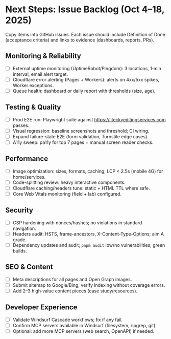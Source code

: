 # Next Steps: Issue Backlog (Oct 4–18, 2025)

Copy items into GitHub issues. Each issue should include Definition of Done (acceptance criteria) and links to evidence (dashboards, reports, PRs).

## Monitoring & Reliability
- [ ] External uptime monitoring (UptimeRobot/Pingdom): 3 locations, 1‑min interval, email alert target.
- [ ] Cloudflare error alerting (Pages + Workers): alerts on 4xx/5xx spikes, Worker exceptions.
- [ ] Queue health: dashboard or daily report with thresholds (size, age).

## Testing & Quality
- [ ] Prod E2E run: Playwright suite against https://liteckyeditingservices.com passes.
- [ ] Visual regression: baseline screenshots and threshold; CI wiring.
- [ ] Expand failure-state E2E (form validation, Turnstile edge cases).
- [ ] A11y sweep: pa11y for top 7 pages + manual screen reader checks.

## Performance
- [ ] Image optimization: sizes, formats, caching; LCP < 2.5s (mobile 4G) for home/services.
- [ ] Code-splitting review: heavy interactive components.
- [ ] Cloudflare caching/headers tune: static + HTML TTL where safe.
- [ ] Core Web Vitals monitoring (field + lab) configured.

## Security
- [ ] CSP hardening with nonces/hashes; no violations in standard navigation.
- [ ] Headers audit: HSTS, frame-ancestors, X-Content-Type-Options; aim A grade.
- [ ] Dependency updates and audit; `pnpm audit` low/no vulnerabilities; green builds.

## SEO & Content
- [ ] Meta descriptions for all pages and Open Graph images.
- [ ] Submit sitemap to Google/Bing; verify indexing without coverage errors.
- [ ] Add 2–3 high‑value content pieces (case study/resources).

## Developer Experience
- [ ] Validate Windsurf Cascade workflows; fix if any fail.
- [ ] Confirm MCP servers available in Windsurf (filesystem, ripgrep, git).
- [ ] Optional: add more MCP servers (web search, OpenAPI) if needed.
